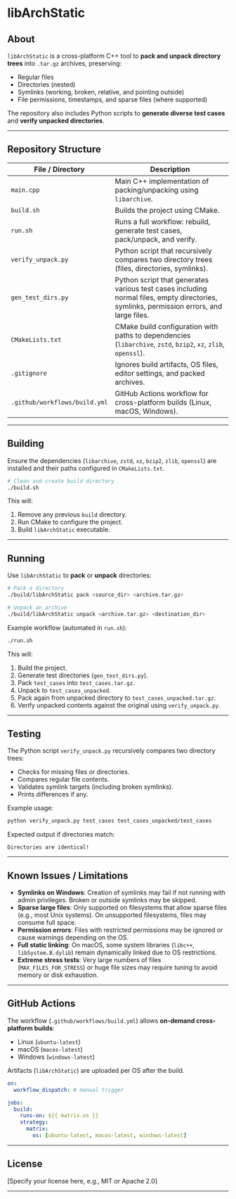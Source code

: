 # libArchStatic

## About

`libArchStatic` is a cross-platform C++ tool to **pack and unpack directory trees** into `.tar.gz` archives, preserving:

- Regular files
- Directories (nested)
- Symlinks (working, broken, relative, and pointing outside)
- File permissions, timestamps, and sparse files (where supported)

The repository also includes Python scripts to **generate diverse test cases** and **verify unpacked directories**.

---

## Repository Structure

| File / Directory             | Description |
|-------------------------------|------------|
| `main.cpp`                   | Main C++ implementation of packing/unpacking using `libarchive`. |
| `build.sh`                   | Builds the project using CMake. |
| `run.sh`                     | Runs a full workflow: rebuild, generate test cases, pack/unpack, and verify. |
| `verify_unpack.py`           | Python script that recursively compares two directory trees (files, directories, symlinks). |
| `gen_test_dirs.py`           | Python script that generates various test cases including normal files, empty directories, symlinks, permission errors, and large files. |
| `CMakeLists.txt`             | CMake build configuration with paths to dependencies (`libarchive`, `zstd`, `bzip2`, `xz`, `zlib`, `openssl`). |
| `.gitignore`                 | Ignores build artifacts, OS files, editor settings, and packed archives. |
| `.github/workflows/build.yml`| GitHub Actions workflow for cross-platform builds (Linux, macOS, Windows). |

---

## Building

Ensure the dependencies (`libarchive`, `zstd`, `xz`, `bzip2`, `zlib`, `openssl`) are installed and their paths configured in `CMakeLists.txt`.  

```bash
# Clean and create build directory
./build.sh
```

This will:

1. Remove any previous `build` directory.
2. Run CMake to configure the project.
3. Build `libArchStatic` executable.

---

## Running

Use `libArchStatic` to **pack** or **unpack** directories:

```bash
# Pack a directory
./build/libArchStatic pack <source_dir> <archive.tar.gz>

# Unpack an archive
./build/libArchStatic unpack <archive.tar.gz> <destination_dir>
```

Example workflow (automated in `run.sh`):

```bash
./run.sh
```

This will:

1. Build the project.
2. Generate test directories (`gen_test_dirs.py`).
3. Pack `test_cases` into `test_cases.tar.gz`.
4. Unpack to `test_cases_unpacked`.
5. Pack again from unpacked directory to `test_cases_unpacked.tar.gz`.
6. Verify unpacked contents against the original using `verify_unpack.py`.

---

## Testing

The Python script `verify_unpack.py` recursively compares two directory trees:

- Checks for missing files or directories.
- Compares regular file contents.
- Validates symlink targets (including broken symlinks).
- Prints differences if any.

Example usage:

```bash
python verify_unpack.py test_cases test_cases_unpacked/test_cases
```

Expected output if directories match:

```
Directories are identical!
```

---

## Known Issues / Limitations

- **Symlinks on Windows**: Creation of symlinks may fail if not running with admin privileges. Broken or outside symlinks may be skipped.
- **Sparse large files**: Only supported on filesystems that allow sparse files (e.g., most Unix systems). On unsupported filesystems, files may consume full space.
- **Permission errors**: Files with restricted permissions may be ignored or cause warnings depending on the OS.
- **Full static linking**: On macOS, some system libraries (`libc++`, `libSystem.B.dylib`) remain dynamically linked due to OS restrictions.
- **Extreme stress tests**: Very large numbers of files (`MAX_FILES_FOR_STRESS`) or huge file sizes may require tuning to avoid memory or disk exhaustion.

---

## GitHub Actions

The workflow (`.github/workflows/build.yml`) allows **on-demand cross-platform builds**:

- Linux (`ubuntu-latest`)
- macOS (`macos-latest`)
- Windows (`windows-latest`)

Artifacts (`libArchStatic`) are uploaded per OS after the build.

```yaml
on:
  workflow_dispatch: # manual trigger

jobs:
  build:
    runs-on: ${{ matrix.os }}
    strategy:
      matrix:
        os: [ubuntu-latest, macos-latest, windows-latest]
```

---

## License

[Specify your license here, e.g., MIT or Apache 2.0]

---